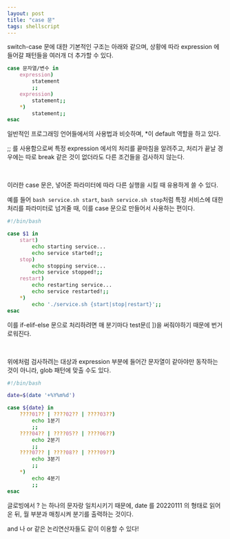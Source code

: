 ```yaml
---
layout: post
title: "case 문"
tags: shellscript
---
```


switch-case 문에 대한 기본적인 구조는 아래와 같으며, 상황에 따라 expression 에 들어갈 패턴들을 여러개 더 추가할 수 있다.

```bash
case 문자열/변수 in
    expression)
        statement
        ;;
    expression)
        statement;;
    *)
        statement;;
esac
```

일반적인 프로그래밍 언어들에서의 사용법과 비슷하며, *이 default 역할을 하고 있다.

;; 를 사용함으로써 특정 expression 에서의 처리를 끝마침을 알려주고, 처리가 끝날 경우에는 따로 break 같은 것이 없더라도 다른 조건들을 검사하지 않는다.

<br>

이러한 case 문은, 넣어준 파라미터에 따라 다른 실행을 시킬 때 유용하게 쓸 수 있다.

예를 들어 ```bash service.sh start```, ```bash service.sh stop```처럼 특정 서비스에 대한 처리를 파라미터로 넘겨줄 때, 이를 case 문으로 만들어서 사용하는 편이다.

```bash
#!/bin/bash

case $1 in
    start)
        echo starting service...
        echo service started!;;
    stop)
        echo stopping service...
        echo service stopped!;;
    restart)
        echo restarting service...
        echo service restarted!;;
    *)
        echo './service.sh {start|stop|restart}';;
esac
```

이를 if-elif-else 문으로 처리하려면 매 분기마다 test문([ ])을 써줘야하기 때문에 번거로워진다.

<br>

위에처럼 검사하려는 대상과 expression 부분에 들어간 문자열이 같아야만 동작하는 것이 아니라, glob 패턴에 맞출 수도 있다.

```bash
#!/bin/bash

date=$(date '+%Y%m%d')

case ${date} in
    ????01?? | ????02?? | ????03??)
        echo 1분기
        ;;
    ????04?? | ????05?? | ????06??)
        echo 2분기
        ;;
    ????07?? | ????08?? | ????09??)
        echo 3분기
        ;;
    *)
        echo 4분기
        ;;
esac
```

글로빙에서 ? 는 하나의 문자랑 일치시키기 때문에, date 를 20220111 의 형태로 읽어온 뒤, 월 부분과 매칭시켜 분기를 출력하는 것이다.

and 나 or 같은 논리연산자들도 같이 이용할 수 있다!